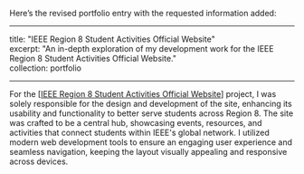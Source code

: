 Here’s the revised portfolio entry with the requested information added:

---

title: "IEEE Region 8 Student Activities Official Website"  
excerpt: "An in-depth exploration of my development work for the IEEE Region 8 Student Activities Official Website."  
collection: portfolio  

---

For the [[IEEE Region 8 Student Activities Official Website](https://r8.ieee.org/sac/)] project, I was solely responsible for the design and development of the site, enhancing its usability and functionality to better serve students across Region 8. The site was crafted to be a central hub, showcasing events, resources, and activities that connect students within IEEE's global network. I utilized modern web development tools to ensure an engaging user experience and seamless navigation, keeping the layout visually appealing and responsive across devices.

